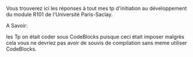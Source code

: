 Vous trouverez ici les réponses à tout mes tp d'initiation au développement du module R101 de l'Université Paris-Saclay.

A Savoir:

les Tp on était coder sous CodeBlocks puisque ceci était imposer malgrès cela vous ne devriez pas avoir de souvis de compilation sans meme utiliser CodeBlocks.
